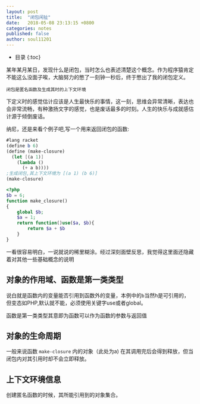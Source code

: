 ```yaml
---
layout: post
title:  "闭包闲扯"
date:   2018-05-08 23:13:15 +0800
categories: notes
published: false
author: soul11201
---
```


* 目录
{:toc}

某年某月某日，发现什么是闭包，当时怎么也表述清楚这个概念。作为程序猿肯定不能这么没面子唉，大脑努力的憋了一刻钟一秒后，终于憋出了我的闭包定义。
    
    闭包是匿名函数及生成其时的上下文环境

下定义时的感觉估计应该是人生最快乐的事情，这一刻，思维会异常清晰，表达也会非常流畅，有种激扬文字的感觉，也是废话最多的时刻。人生的快乐与成就感估计源于倾倒废话。

纳尼，还是来看个例子吧,写一个用来返回闭包的函数:

```scheme
#lang racket
(define b 6)
(define (make-closure)
  (let [(a 1)]
    (lambda ()
      (+ a b))))
;生成闭包,其上下文环境为 [(a 1) (b 6)]
(make-closure)
```

```php
<?php
$b = 6;
function make_closure()
{
    global $b;
    $a = 1;
    return function()use($a, $b){
        return $a + $b
    }
}
```

一看很容易明白，一说就说的稀里糊涂。经过深刻面壁反思，我觉得这里面还隐藏着对其他一些基础概念的说明

## 对象的作用域、函数是第一类类型
说白就是函数内的变量能否引用到函数外的变量，本例中的`b`当然h是可引用的，但变态如PHP,默认就不能，必须使用关键字use或者global。

函数是第一类类型其意即为函数可以作为函数的参数与返回值

## 对象的生命周期
一般来说函数 `make-closure` 内的对象（此处为a) 在其调用完后会得到释放，但当闭包内对其引用时却不会立即释放。


<!-- ## 词法作用域 -->

## 上下文环境信息

创建匿名函数的时候，其所能引用到的对象集合。

<!-- ## 动态作用域 -->

